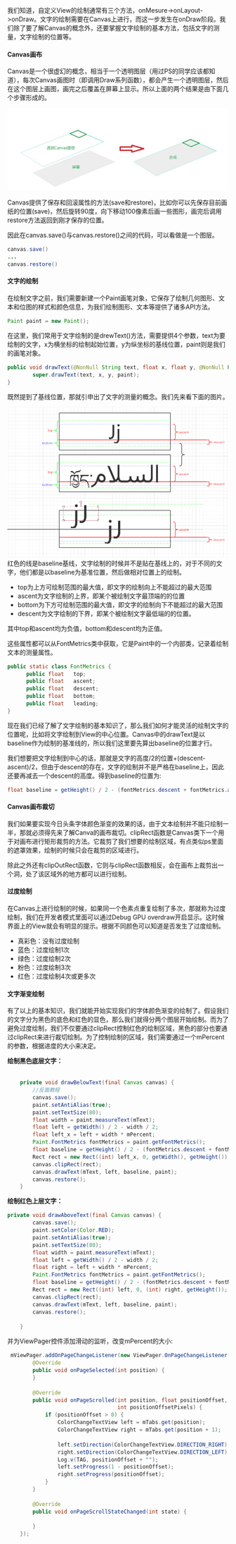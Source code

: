 

我们知道，自定义View的绘制通常有三个方法，onMesure->onLayout->onDraw。文字的绘制需要在Canvas上进行，而这一步发生在onDraw阶段。我们除了要了解Canvas的概念外，还要掌握文字绘制的基本方法，包括文字的测量，文字绘制的位置等。

#### Canvas画布
Canvas是一个很虚幻的概念，相当于一个透明图层（用过PS的同学应该都知道），每次Canvas画图时（即调用Draw系列函数），都会产生一个透明图层，然后在这个图层上画图，画完之后覆盖在屏幕上显示。所以上面的两个结果是由下面几个步骤形成的。

![](../../res/canvas.jpg)

Canvas提供了保存和回滚属性的方法(save和restore)，比如你可以先保存目前画纸的位置(save)，然后旋转90度，向下移动100像素后画一些图形，画完后调用restore方法返回到刚才保存的位置。

因此在canvas.save()与canvas.restore()之间的代码，可以看做是一个图层。
```java
canvas.save()
...
canvas.restore()
```
#### 文字的绘制
在绘制文字之前，我们需要新建一个Paint画笔对象，它保存了绘制几何图形、文本和位图的样式和颜色信息，为我们绘制图形、文本等提供了诸多API方法。
```java
Paint paint = new Paint();
```
在这里，我们常用于文字绘制的是drewText()方法，需要提供4个参数，text为要绘制的文字，x为横坐标的绘制起始位置，y为纵坐标的基线位置，paint则是我们的画笔对象。
```java
public void drawText(@NonNull String text, float x, float y, @NonNull Paint paint) {
        super.drawText(text, x, y, paint);
}
```
既然提到了基线位置，那就引申出了文字的测量的概念。我们先来看下面的图片。

![](../../res/文字的测量.jpg)
红色的线是baseline基线，文字绘制的时候并不是贴在基线上的，对于不同的文字，他们都是以baseline为基准位置，然后做相对位置上的绘制。

- top为上方可绘制范围的最大值，即文字的绘制向上不能超过的最大范围
- ascent为文字绘制的上界，即某个被绘制文字最顶端的的位置
- bottom为下方可绘制范围的最大值，即文字的绘制向下不能超过的最大范围
- descent为文字绘制的下界，即某个被绘制文字最低端的的位置。

其中top和ascent均为负值，bottom和descent均为正值。

这些属性都可以从FontMetrics类中获取，它是Paint中的一个内部类，记录着绘制文本的测量属性。
```java
public static class FontMetrics {
      public float   top;
      public float   ascent;
      public float   descent;
      public float   bottom;
      public float   leading;
}
```
现在我们已经了解了文字绘制的基本知识了，那么我们如何才能灵活的绘制文字的位置呢，比如将文字绘制到View的中心位置。Canvas中的drawText是以baseline作为绘制的基准线的，所以我们这里要先算出baseline的位置才行。

我们想要把文字绘制到中心的话，那就是文字的高度/2的位置+(descent-ascent)/2，但由于descent的存在，文字的绘制并不是严格在baseline上，因此还要再减去一个descent的高度。得到baseline的位置为:
```java
float baseline = getHeight() / 2 - (fontMetrics.descent + fontMetrics.ascent) / 2;
```

#### Canvas画布裁切
我们如果要实现今日头条字体颜色渐变的效果的话，由于文本绘制并不能只绘制一半，那就必须得先来了解Canva的画布裁切。clipRect函数是Canvas类下一个用于对画布进行矩形裁剪的方法。它裁剪了我们想要的绘制区域，有点类似ps里面的遮罩效果，绘制的时候只会在裁剪的区域进行。

除此之外还有clipOutRect函数，它则与clipRect函数相反，会在画布上裁剪出一个洞，处了该区域外的地方都可以进行绘制。

#### 过度绘制
在Canvas上进行绘制的时候，如果同一个色素点重复绘制了多次，那就称为过度绘制，我们在开发者模式里面可以通过Debug GPU overdraw开启显示。这时候界面上的View就会有明显的提示。根据不同颜色可以知道是否发生了过度绘制。
- 真彩色：没有过度绘制
- 蓝色：过度绘制1次
- 绿色：过度绘制2次
- 粉色：过度绘制3次
- 红色：过度绘制4次或更多次

#### 文字渐变绘制
有了以上的基本知识，我们就能开始实现我们的字体颜色渐变的绘制了。假设我们的文字分为黑色的底色和红色的显色，那么我们就得分两个图层开始绘制。而为了避免过度绘制，我们不仅要通过clipRect控制红色的绘制区域，黑色的部分也要通过clipRect来进行裁切绘制。为了控制绘制的区域，我们需要通过一个mPercent的参数，根据进度的大小来决定。

**绘制黑色底层文字：**
```java

    private void drawBelowText(final Canvas canvas) {
        //反面教程
        canvas.save();
        paint.setAntiAlias(true);
        paint.setTextSize(80);
        float width = paint.measureText(mText);
        float left = getWidth() / 2 - width / 2;
        float left_x = left + width * mPercent;
        Paint.FontMetrics fontMetrics = paint.getFontMetrics();
        float baseline = getHeight() / 2 - (fontMetrics.descent + fontMetrics.ascent) / 2;
        Rect rect = new Rect((int) left_x, 0, getWidth(), getHeight());
        canvas.clipRect(rect);
        canvas.drawText(mText, left, baseline, paint);
        canvas.restore();
    }
```

**绘制红色上层文字：**

```java
private void drawAboveText(final Canvas canvas) {
        canvas.save();
        paint.setColor(Color.RED);
        paint.setAntiAlias(true);
        paint.setTextSize(80);
        float width = paint.measureText(mText);
        float left = getWidth() / 2 - width / 2;
        float right = left + width * mPercent;
        Paint.FontMetrics fontMetrics = paint.getFontMetrics();
        float baseline = getHeight() / 2 - (fontMetrics.descent + fontMetrics.ascent) / 2;
        Rect rect = new Rect((int) left, 0, (int) right, getHeight());
        canvas.clipRect(rect);
        canvas.drawText(mText, left, baseline, paint);
        canvas.restore();

    }
```

并为ViewPager控件添加滑动的监听，改变mPercent的大小:
```java
 mViewPager.addOnPageChangeListener(new ViewPager.OnPageChangeListener() {
        @Override
        public void onPageSelected(int position) {
        }

        @Override
        public void onPageScrolled(int position, float positionOffset,
                                   int positionOffsetPixels) {
            if (positionOffset > 0) {
                ColorChangeTextView left = mTabs.get(position);
                ColorChangeTextView right = mTabs.get(position + 1);

                left.setDirection(ColorChangeTextView.DIRECTION_RIGHT);
                right.setDirection(ColorChangeTextView.DIRECTION_LEFT);
                Log.v(TAG, positionOffset + "");
                left.setProgress(1 - positionOffset);
                right.setProgress(positionOffset);
            }
        }

        @Override
        public void onPageScrollStateChanged(int state) {

        }
    });
```
